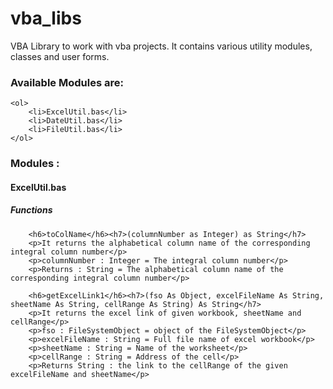 # vba_libs
 VBA Library to work with vba projects. It contains various utility modules, classes and user forms.

<h3> Available Modules are: </h3>

	<ol>
		<li>ExcelUtil.bas</li>
		<li>DateUtil.bas</li>
		<li>FileUtil.bas</li>
	</ol>


<h3>Modules : </h3>
	<h4>ExcelUtil.bas</h4>
		<h5>Functions</h5>		

		<h6>toColName</h6><h7>(columnNumber as Integer) as String</h7>
		<p>It returns the alphabetical column name of the corresponding integral column number</p>
		<p>columnNumber : Integer = The integral column number</p>
		<p>Returns : String = The alphabetical column name of the corresponding integral column number</p>
	
		<h6>getExcelLink1</h6><h7>(fso As Object, excelFileName As String, sheetName As String, cellRange As String) As String</h7>
		<p>It returns the excel link of given workbook, sheetName and cellRange</p>
		<p>fso : FileSystemObject = object of the FileSystemObject</p>
		<p>excelFileName : String = Full file name of excel workbook</p>
		<p>sheetName : String = Name of the worksheet</p>
		<p>cellRange : String = Address of the cell</p>
		<p>Returns String : the link to the cellRange of the given excelFileName and sheetName</p>
